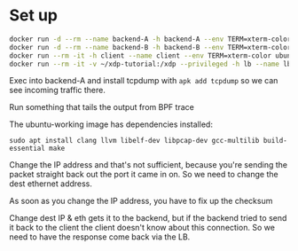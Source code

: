# Set up 

```bash
docker run -d --rm --name backend-A -h backend-A --env TERM=xterm-color nginxdemos/hello:plain-text
docker run -d --rm --name backend-B -h backend-B --env TERM=xterm-color nginxdemos/hello:plain-text
docker run --rm -it -h client --name client --env TERM=xterm-color ubuntu
docker run --rm -it -v ~/xdp-tutorial:/xdp --privileged -h lb --name lb --env TERM=xterm-color ubuntu-working
```

Exec into backend-A and install tcpdump with `apk add tcpdump` so we can see incoming
traffic there.

Run something that tails the output from BPF trace 

The ubuntu-working image has dependencies installed: 

```
sudo apt install clang llvm libelf-dev libpcap-dev gcc-multilib build-essential make
```

Change the IP address and that's not sufficient, because you're sending the
packet straight back out the port it came in on. So we need to change the dest
ethernet address. 

As soon as you change the IP address, you have to fix up the checksum

Change dest IP & eth gets it to the backend, but if the backend tried to send it
back to the client the client doesn't know about this connection. So we need to
have the response come back via the LB.

